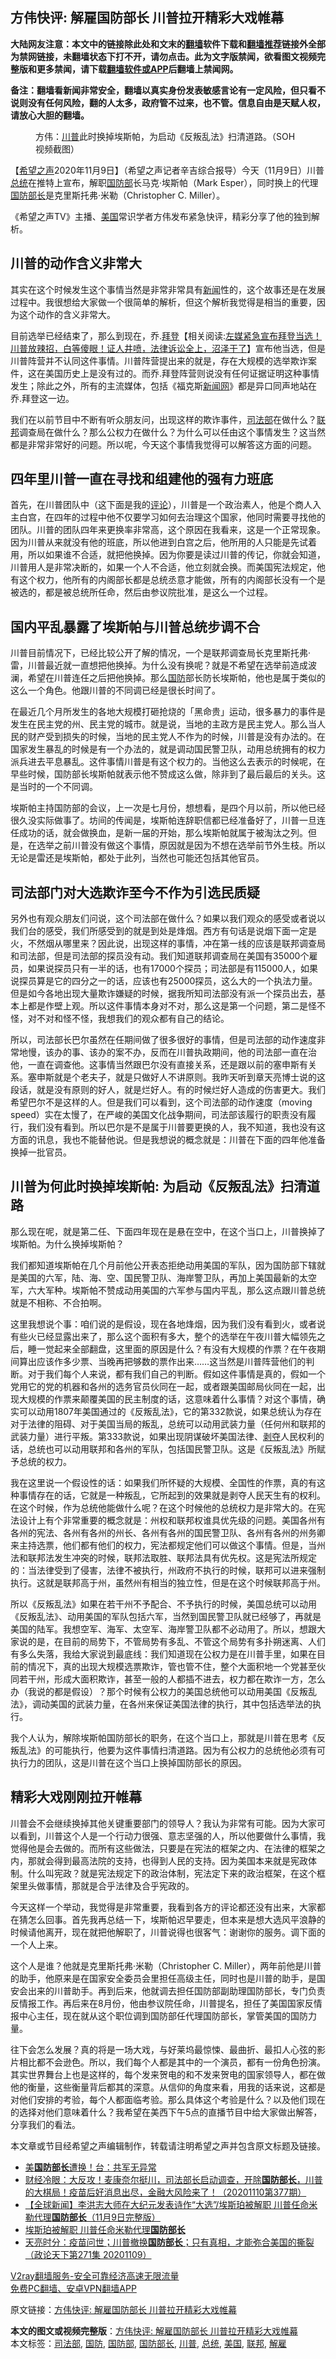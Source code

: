  <h2>方伟快评: 解雇国防部长 川普拉开精彩大戏帷幕</h2> <p class="notice"><b>大陆网友注意：本文中的链接除此处和文末的<a href="https://github.com/bannedbook/fanqiang" >翻墙</a>软件下载和<a href="https://github.com/killgcd/justmysocks/blob/master/README.md">翻墙推荐</a>链接外全部为禁网链接，未翻墙状态下打不开，请勿点击。此为文字版禁闻，欲看图文视频完整版和更多禁闻，请下载<a href="https://github.com/bannedbook/fanqiang">翻墙软件或APP</a>后翻墙上禁闻网。</p><p>备注：翻墙看新闻非常安全，翻墙以真实身份发表敏感言论有一定风险，但只看不说则没有任何风险，翻的人太多，政府管不过来，也不管。信息自由是天赋人权，请放心大胆的翻墙。</b></p>  <div class="entry"> <figure><figcaption>方伟：<a href="https://www.bannedbook.org/bnews/tag/%e5%b7%9d%e6%99%ae/" class="st_tag internal_tag" rel="tag" title="标签 川普 下的日志">川普</a>此时换掉埃斯帕，为启动《反叛乱法》扫清道路。（SOH视频截图）</figcaption></figure> <p>【<span class='wp_keywordlink_affiliate'><a href="https://www.soundofhope.org" title="希望之声" target="_blank">希望之声</a></span>2020年11月9日】（希望之声记者辛吉综合报导）今天（11月9日）川普<a href="https://www.bannedbook.org/bnews/tag/%e6%80%bb%e7%bb%9f/" class="st_tag internal_tag" rel="tag" title="标签 总统 下的日志">总统</a>在推特上宣布，解职<a href="https://www.bannedbook.org/bnews/tag/%E5%9B%BD%E9%98%B2%E9%83%A8/" class="st_tag internal_tag" rel="tag" title="标签 国防部 下的日志">国防部</a>长马克·埃斯帕（Mark Esper），同时换上的代理<a href="https://www.bannedbook.org/bnews/tag/%e5%9b%bd%e9%98%b2%e9%83%a8%e9%95%bf/" class="st_tag internal_tag" rel="tag" title="标签 国防部长 下的日志">国防部长</a>是克里斯托弗·米勒（Christopher C. Miller）。</p> <p>《希望之声TV》主播、<a href="https://www.bannedbook.org/bnews/tag/%e7%be%8e%e5%9b%bd/" class="st_tag internal_tag" rel="tag" title="标签 美国 下的日志">美国</a>常识学者方伟发布紧急快评，精彩分享了他的独到解析。</p> <h2><strong>川普的动作含义非常大</strong></h2> <p>其实在这个时候发生这个事情当然是非常非常具有<span class='wp_keywordlink_affiliate'><a href="https://www.bannedbook.org/" title="新闻">新闻</a></span>性的，这个故事还是在发展过程中。我很想给大家做一个很简单的解析，但这个解析我觉得是相当的重要，因为这个动作的含义非常大。</p> <p>目前选举已经结束了，那么到现在，乔.<span class='wp_keywordlink'><a href="https://www.bannedbook.org/bnews/comments/20201018/1415809.html" title="“硬盘门”再爆：拿中共华信10％股的“大人物”正是拜登" target="_blank">拜登</a></span>【相关阅读:<a href='https://www.bannedbook.org/bnews/bannedvideo/20201108/1427782.html' target='_blank'>左媒紧急宣布拜登当选！川普放辣招，白等傻眼！证人井喷，法律诉讼全上，沼泽干了</a>】宣布他当选，但是川普阵营并不认同这件事情。川普阵营提出来的就是，存在大规模的选举欺诈案件，这在美国历史上是没有过的。而乔.拜登阵营则说没有任何证据证明这种事情发生；除此之外，所有的主流媒体，包括《福克斯<span class='wp_keywordlink_affiliate'><a href="https://www.bannedbook.org/" title="新闻网">新闻网</a></span>》都是异口同声地站在乔.拜登这一边。</p> <p>我们在以前节目中不断有听众朋友问，出现这样的欺诈事件，<a href="https://www.bannedbook.org/bnews/tag/%e5%8f%b8%e6%b3%95%e9%83%a8/" class="st_tag internal_tag" rel="tag" title="标签 司法部 下的日志">司法部</a>在做什么？<a href="https://www.bannedbook.org/bnews/tag/%E8%81%94%E9%82%A6/" class="st_tag internal_tag" rel="tag" title="标签 联邦 下的日志">联邦</a>调查局在做什么？那么公权力在做什么？为什么可以任由这个事情发生？这当然都是非常非常好的问题。所以呢，今天这个事情我觉得可以解答这方面的问题。</p> <h2><strong>四年里川普一直在寻找和组建他的强有力班底</strong></h2> <p>首先，在川普团队中（这下面是我的<span class='wp_keywordlink_affiliate'><a href="https://www.bannedbook.org/bnews/comments/" title="新闻评论" target="_blank">评论</a></span>），川普是一个政治素人，他是个商人入主白宫，在四年的过程中他不仅要学习如何去治理这个国家，他同时需要寻找他的团队。川普的团队四年来更换率非常高，这个原因在我看来，这是一个正常现象。因为川普从来就没有他的班底，所以他进到白宫之后，他所用的人只能是先试着用，所以如果谁不合适，就把他换掉。因为你要是读过川普的传记，你就会知道，川普用人是非常决断的，如果一个人不合适，他立刻就会换。而美国宪法规定，他有这个权力，他所有的内阁部长都是总统丞意才能做，所有的内阁部长没有一个是被选的，都是被总统所任命，然后由参议院批准，是这么一个过程。</p>  <h2><strong>国内平乱暴露了埃斯帕与川普总统步调不合</strong></h2> <p>川普目前情况下，已经比较公开了解的情况，一个是联邦调查局长克里斯托弗·雷，川普最近就一直想把他换掉。为什么没有换呢？就是不希望在选举前造成波澜，希望在川普连任之后把他换掉。那么<a href="https://www.bannedbook.org/bnews/tag/%E5%9B%BD%E9%98%B2/" class="st_tag internal_tag" rel="tag" title="标签 国防 下的日志">国防</a>部长防长埃斯帕，他也是属于类似的这么一个角色。他跟川普的不同调已经是很长时间了。</p> <p>在最近几个月所发生的各地大规模打砸抢烧的「黑命贵」运动，很多暴力的事件是发生在民主党的州、民主党的城市。就是说，当地的主政方是民主党人。那么当人民的财产受到损失的时候，当地的民主党人不作为的时候，川普是没有办法的。在国家发生暴乱的时候是有一个办法的，就是调动国民警卫队，动用总统拥有的权力派兵进去平息暴乱。这件事情川普是有这个权力的。当他这么去表示的时候呢，在早些时候，国防部长埃斯帕就表示他不赞成这么做，除非到了最后最后的关头。这是当时的一个不同调。</p> <p>埃斯帕主持国防部的会议，上一次是七月份，想想看，是四个月以前，所以他已经很久没实际做事了。坊间的传闻是，埃斯帕连辞职信都已经准备好了，川普一旦连任成功的话，就会做换血，是新一届的开始，那么埃斯帕就属于被淘汰之列。但是，在选举之前川普没有做这个事情，原因就是因为不想在选举前节外生枝。所以无论是雷还是埃斯帕，都处于此列，当然也可能还包括其他官员。</p> <h2><strong>司法部门对大选欺诈至今不作为引选民质疑</strong></h2> <p>另外也有观众朋友们问说，这个司法部在做什么？如果以我们观众的感受或者说以我们台的感受，我们所感受到的就是到处是烽烟。西方有句话是说烟下面一定是火，不然烟从哪里来？因此说，出现这样的事情，冲在第一线的应该是联邦调查局和司法部，但是司法部的探员没有动。我们知道联邦调查局在美国有35000个雇员，如果说探员只有一半的话，也有17000个探员；司法部是有115000人，如果说探员算是它的四分之一的话，应该也有25000探员，这么大的一个执法力量。但是如今各地出现大量欺诈嫌疑的时候，据我所知司法部没有派一个探员出去，基本上都是作壁上观。所以这件事情本身对不对，那么这是第一个问题，第二是怪不怪，对不对和怪不怪，我想我们的观众都有自己的结论。</p> <p>所以，司法部长巴尔虽然在任期间做了很多很好的事情，但是司法部的动作速度非常地慢，该办的事、该办的案不办，反而在川普执政期间，他的司法部一直在治他，一直在调查他。这事情当然跟巴尔没有直接关系，还是跟以前的塞申斯有关系。塞申斯就是个老夫子，就是只做好人不讲原则。我昨天听到章天亮博士说的这段话，就是没有原则的好人，就是烂好人。有的时候烂好人造成的伤害更大。我们希望巴尔不是这样的人。但是我们可以看到，这个司法部的动作速度（moving speed）实在太慢了，在严峻的美国文化战争期间，司法部该履行的职责没有履行，我们没有看到。所以巴尔是不是属于川普要更换的人，我不知道，我也没有这方面的讯息，我也不能替他说。但是我想说的概念就是：川普在下面的四年他准备换掉一批官员。</p> <h2><strong>川普为何此时换掉埃斯帕: 为启动《反叛乱法》扫清道路</strong></h2> <p>那么现在呢，就是第二任、下面四年现在是悬在空中，在这个当口上，川普换掉了埃斯帕。为什么换掉埃斯帕？</p>  <p>我们都知道埃斯帕在几个月前他公开表态拒绝动用美国的军队，因为国防部下辖就是美国的六军，陆、海、空、国民警卫队、海岸警卫队，再加上美国最新的太空军，六大军种。埃斯帕不赞成动用美国的六军参与国内平乱，那么这点跟川普总统就是不相称、不合拍啊。</p> <p>这里我想说个事：咱们说的是假设，现在各地烽烟，因为我们没有看到火，或者说有些火已经显露出来了，那么这个面积有多大，整个的选举在午夜川普大幅领先之后，睡一觉起来全部翻盘，这里面的原因是什么？有没有大规模的作票？在午夜期间算出应该作多少票、当晚再把够数的票作出来……这当然是川普阵营他们的判断。对于我们每个人来说，都有我们自己的判断。假如这件事情是真的，假如一个党用它的党的机器和各州的选务官员伙同在一起，或者跟美国邮局伙同在一起，出现大规模的作票来颠覆美国的民主制度的话，这意味着什么事情？对这个事情，确实可以动用1807年美国通过的《反叛乱法》，它的第332款说，如果总统认为存在对于法律的阻碍、对于美国当局的叛乱，总统可以动用武装力量（任何州和联邦的武装力量）进行平叛。第333款说，如果出现阴谋破坏美国法律、<span class='wp_keywordlink'><a href="https://www.bannedbook.org/forum2/topic21.html" title="《剥夺》 黄建民 著" target="_blank">剥夺</a></span>人民权利的话，总统也可以动用联邦和各州的军队，包括国民警卫队。这是《反叛乱法》所赋予总统的权力。</p> <p>我在这里说一个假设性的话：如果我们所怀疑的大规模、全国性的作票，真的有这种事情存在的话，它就是一种叛乱，它所起到的效果就是剥夺人民天生有的权利。在这个时候，作为总统他能做什么呢？在这个时候他的总统权力是非常大的。在宪法设计上有个非常重要的概念就是：州权和联邦权谁具优先级的问题。美国各州有各州的宪法、各州有各州的州长、各州有各州的国民警卫队、各州有各州的州务卿来主持选票，他们都有他们的权力，宪法都规定他们可以做这个事情。但是，当州法和联邦法发生冲突的时候，联邦法取胜、联邦法具有优先权。这是宪法所规定的：当法律受到了侵害，法律不被执行，州政府不执行的时候，联邦可以进来强制执行。这就是联邦高于州，虽然州有相当的独立性，但是在这个时候联邦高于州。</p> <p>所以《反叛乱法》如果在若干州不予配合、不予执行的时候，美国总统可以动用《反叛乱法》、动用美国的军队包括六军，当然到国民警卫队就已经够了，再就是美国的陆军。我想空军、海军、太空军、海岸警卫队都不必动用了。所以，想跟大家说的是，在目前的局势下，不管局势有多乱、不管这个局势有多扑朔迷离、人们有多么失落，我给大家说到最底线：我们知道现在公权力是在川普手里，如果在目前的情况下，真的出现大规模选票欺诈，管也管不住，整个大面积地一个党甚至伙同若干州，形成大面积欺诈，甚至一般的人都插不进去，权力都在欺诈一方，怎么办（我说的都是假设）？那个时候有公权力的美国总统他可以动用美国《反叛乱法》，调动美国的武装力量，在各州来保证美国法律的执行，其中包括选举法的执行。</p> <p>我个人认为，解除埃斯帕国防部长的职务，在这个当口上，那就是川普在思考《反叛乱法》的可能执行，他要为这件事情扫清道路。因为有公权力的总统他必须有可执行力的团队，这是川普在这个当口上换掉国防部长的原因。</p> <h2><strong>精彩大戏刚刚拉开帷幕</strong></h2> <p>川普会不会继续换掉其他关键重要部门的领导人？我认为非常有可能。因为大家可以看到，川普这个人是一个行动力很强、意志坚强的人，所以他要做什么事情，我觉得他是会去做的。而所有这些做法，只要是在宪法的框架之内、在法律的框架之内，那就会得到最高法院的支持，也得到人民的支持。因为美国本来就是宪政体制。什么叫宪政？就是宪法规定下的政治体制，宪法定下来的政治框架，在这个框架里头做事情，那就是合乎法律及合乎宪政的。</p>  <p>今天这样一个举动，我觉得是非常重要，我看到各方的评论都还没有出来，大家都在猜怎么回事。首先我再总结一下，埃斯帕迟早要走，但本来是想大选风平浪静的时候请他离开，现在就把他解职了，川普说得也很客气：谢谢你的服务。调下面的一个人上来。</p> <p>这个人是谁？他就是克里斯托弗·米勒（Christopher C. Miller），两年前他是川普的助手，他原来是在国家安全委员会里担任高级主任，同时也是川普的助手，是国安会出来的川普助手。再到后来，他就调去担任国防部副助理国防部长，专门负责反情报工作。再后来在8月份，他由参议院任命，川普提名，担任了美国国家反情报中心主任，现在就从这个职位调到国防部任代理国防部长，掌管美国的国防力量。</p> <p>往下会怎么发展？真的将是一场大戏，与好莱坞最惊悚、最曲折、最扣人心弦的影片相比都不会逊色。所以，我们每个人都是其中的一个演员，都有一份角色扮演。其实世界舞台上也是这样的，每个发来贺电的和不发来贺电的国家领导人，都在做他的衡量，这些衡量背后都其的深意。从信仰的角度来看，用我的话来说，这都是对他们安排的考验，每个人都面临考验。那么具体这个考验是什么？以及他们现在的选择对他们意味着什么？我希望在美西下午5点的直播节目中给大家做出解答，分享我们的看法。</p> <p></p> <p>本文章或节目经希望之声编辑制作，转载请注明希望之声并包含原文标题及链接。</p> <ul class='op-related-articles' title='相关阅读'> <li><a href='https://www.bannedbook.org/bnews/bannedvideo/20201110/1428676.html' target='_blank'>美<b>国防部长</b>遭换！台：共军无异常</a></li> <li><a href='https://www.bannedbook.org/bnews/bannedvideo/20201110/1428670.html' target='_blank'>财经冷眼：大反攻！麦康奈尔挺川，司法部长启动调查，开除<b>国防部长</b>，川普的大棋局！疫苗后好消息出尽，金融大风险来了！（20201110第377期）</a></li> <li><a href='https://www.bannedbook.org/bnews/bannedvideo/20201110/1428667.html' target='_blank'>【全球新闻】李洪志大师在大纪元发表诗作“大选”/埃斯珀被解职 川普任命米勒代理<b>国防部长</b>（11月9日完整版）</a></li> <li><a href='https://www.bannedbook.org/bnews/bannedvideo/20201110/1428647.html' target='_blank'>埃斯珀被解职 川普任命米勒代理<b>国防部长</b></a></li> <li><a href='https://www.bannedbook.org/bnews/cbnews/20201110/1428645.html' target='_blank'>天亮时分：疫苗问世；川普撤换<b>国防部长</b>；只有真相，才能弥合美国的撕裂（政论天下第271集 20201109）</a></li> </ul> <p class="texttj"> <a href="https://github.com/bannedbook/fanqiang/wiki/V2ray%E6%9C%BA%E5%9C%BA" target="_blank">V2ray翻墙服务-安全可靠经济高速无限流量</a><br/> <a href="https://github.com/bannedbook/fanqiang/wiki/%E7%A6%81%E9%97%BB%E7%BD%91%E5%AE%89%E5%8D%93%E7%BF%BB%E5%A2%99%E6%96%B0%E9%97%BBAPP" target="_blank">免费PC翻墙、安卓VPN翻墙APP</a></p><p>原文链接：<a class="src_link"  href="https://www.soundofhope.org/post/441103" target="_blank">方伟快评: 解雇国防部长 川普拉开精彩大戏帷幕</a></p> <a name='sharetosocial'></a>       <div><b>本文的图文或视频完整版</b>：<a href='https://www.bannedbook.org/bnews/comments/20201110/1428811.html'>方伟快评: 解雇国防部长 川普拉开精彩大戏帷幕</a></div>  </div><!--END ENTRY--> <div class="postfooter"> <div>本文标签：<a href="https://www.bannedbook.org/bnews/tag/%e5%8f%b8%e6%b3%95%e9%83%a8/" rel="tag">司法部</a>, <a href="https://www.bannedbook.org/bnews/tag/%E5%9B%BD%E9%98%B2/" rel="tag">国防</a>, <a href="https://www.bannedbook.org/bnews/tag/%E5%9B%BD%E9%98%B2%E9%83%A8/" rel="tag">国防部</a>, <a href="https://www.bannedbook.org/bnews/tag/%e5%9b%bd%e9%98%b2%e9%83%a8%e9%95%bf/" rel="tag">国防部长</a>, <a href="https://www.bannedbook.org/bnews/tag/%e5%b7%9d%e6%99%ae/" rel="tag">川普</a>, <a href="https://www.bannedbook.org/bnews/tag/%e6%80%bb%e7%bb%9f/" rel="tag">总统</a>, <a href="https://www.bannedbook.org/bnews/tag/%e7%be%8e%e5%9b%bd/" rel="tag">美国</a>, <a href="https://www.bannedbook.org/bnews/tag/%E8%81%94%E9%82%A6/" rel="tag">联邦</a>, <a href="https://www.bannedbook.org/bnews/tag/%E8%A7%A3%E9%9B%87/" rel="tag">解雇</a></div>  </div><!--END POSTFOOTER--> 